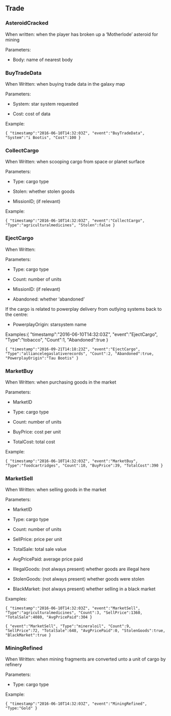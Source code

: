 ## Trade

### AsteroidCracked

When written: when the player has broken up a ‘Motherlode’ asteroid for mining

Parameters:

- Body: name of nearest body



### BuyTradeData

When Written: when buying trade data in the galaxy map

Parameters:

- System: star system requested

- Cost: cost of data



Example:

```
{ "timestamp":"2016-06-10T14:32:03Z", "event":"BuyTradeData", "System":"i Bootis", "Cost":100 }
```



### CollectCargo

When Written: when scooping cargo from space or planet surface

Parameters:

- Type: cargo type

- Stolen: whether stolen goods

- MissionID; (if relevant)



Example:

```
{ "timestamp":"2016-06-10T14:32:03Z", "event":"CollectCargo", "Type":"agriculturalmedicines", "Stolen":false }
```



### EjectCargo

When Written:

Parameters:

- Type: cargo type

- Count: number of units

- MissionID: (if relevant)

- Abandoned: whether ‘abandoned’



If the cargo is related to powerplay delivery from outlying systems back to the centre:

- PowerplayOrigin: starsystem name



Examples:{ "timestamp":"2016-06-10T14:32:03Z", "event":"EjectCargo", "Type":"tobacco", "Count":1, "Abandoned":true }



```
{ "timestamp":"2016-09-21T14:18:23Z", "event":"EjectCargo", "Type":"alliancelegaslativerecords", "Count":2, "Abandoned":true, "PowerplayOrigin":"Tau Bootis" }
```





### MarketBuy

When Written: when purchasing goods in the market

Parameters:

- MarketID

- Type: cargo type

- Count: number of units

- BuyPrice: cost per unit

- TotalCost: total cost



Example:

```
{ "timestamp":"2016-06-10T14:32:03Z", "event":"MarketBuy", "Type":"foodcartridges", "Count":10, "BuyPrice":39, "TotalCost":390 }
```



### MarketSell

When Written: when selling goods in the market

Parameters:

- MarketID

- Type: cargo type

- Count: number of units

- SellPrice: price per unit

- TotalSale: total sale value

- AvgPricePaid: average price paid

- IllegalGoods: (not always present) whether goods are illegal here

- StolenGoods: (not always present) whether goods were stolen

- BlackMarket: (not always present) whether selling in a black market



Examples:

```
{ "timestamp":"2016-06-10T14:32:03Z", "event":"MarketSell", "Type":"agriculturalmedicines", "Count":3, "SellPrice":1360, "TotalSale":4080, "AvgPricePaid":304 }
```



```
{ "event":"MarketSell", "Type":"mineraloil", "Count":9, "SellPrice":72, "TotalSale":648, "AvgPricePaid":0, "StolenGoods":true, "BlackMarket":true }
```



### MiningRefined

When Written: when mining fragments are converted unto a unit of cargo by refinery

Parameters:

- Type: cargo type



Example:

```
{ "timestamp":"2016-06-10T14:32:03Z", "event":"MiningRefined", "Type:"Gold" }
```

